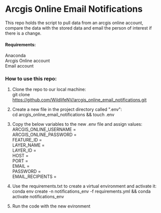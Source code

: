 # Arcgis Online Email Notifications
This repo holds the script to pull data from an arcgis online account, compare the data with the stored data and email the person of interest if there is a change.

#### Requirements:  
  Anaconda  
  Arcgis Online account  
  Email account  

### How to use this repo:  
1. Clone the repo to our local machine:    
  git clone https://github.com/WildlifeNV/arcgis_online_email_notifications.git  

2. Create a new file in the project directory called ".env":    
  cd arcgis_online_email_notifications && touch .env  

3. Copy the below variables to the new .env file and assign values:  
  ARCGIS_ONLINE_USERNAME =  
  ARCGIS_ONLINE_PASSWORD =  
  FEATURE_ID =  
  LAYER_NAME =  
  LAYER_ID =  
  HOST =  
  PORT =  
  EMAIL =  
  PASSWORD =  
  EMAIL_RECIPIENTS =  
  
 4. Use the requirements.txt to create a virtual environment and activate it:  
     conda env create -n notifications_env -f requirements.yml && conda activate notifications_env
   
 5. Run the code with the new evironment 
